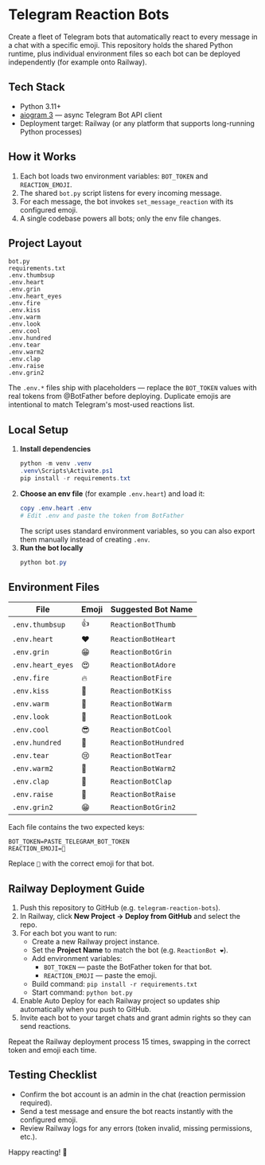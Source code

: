 # Telegram Reaction Bots

Create a fleet of Telegram bots that automatically react to every message in a chat with a specific emoji. This repository holds the shared Python runtime, plus individual environment files so each bot can be deployed independently (for example onto Railway).

## Tech Stack
- Python 3.11+
- [aiogram 3](https://docs.aiogram.dev/en/latest/) — async Telegram Bot API client
- Deployment target: Railway (or any platform that supports long-running Python processes)

## How it Works
1. Each bot loads two environment variables: `BOT_TOKEN` and `REACTION_EMOJI`.
2. The shared `bot.py` script listens for every incoming message.
3. For each message, the bot invokes `set_message_reaction` with its configured emoji.
4. A single codebase powers all bots; only the env file changes.

## Project Layout
```
bot.py
requirements.txt
.env.thumbsup
.env.heart
.env.grin
.env.heart_eyes
.env.fire
.env.kiss
.env.warm
.env.look
.env.cool
.env.hundred
.env.tear
.env.warm2
.env.clap
.env.raise
.env.grin2
```

The `.env.*` files ship with placeholders — replace the `BOT_TOKEN` values with real tokens from @BotFather before deploying. Duplicate emojis are intentional to match Telegram's most-used reactions list.

## Local Setup
1. **Install dependencies**
   ```powershell
   python -m venv .venv
   .venv\Scripts\Activate.ps1
   pip install -r requirements.txt
   ```
2. **Choose an env file** (for example `.env.heart`) and load it:
   ```powershell
   copy .env.heart .env
   # Edit .env and paste the token from BotFather
   ```
   The script uses standard environment variables, so you can also export them manually instead of creating `.env`.
3. **Run the bot locally**
   ```powershell
   python bot.py
   ```

## Environment Files
| File | Emoji | Suggested Bot Name |
|------|-------|--------------------|
| `.env.thumbsup` | 👍 | `ReactionBotThumb` |
| `.env.heart` | ❤️ | `ReactionBotHeart` |
| `.env.grin` | 😁 | `ReactionBotGrin` |
| `.env.heart_eyes` | 😍 | `ReactionBotAdore` |
| `.env.fire` | 🔥 | `ReactionBotFire` |
| `.env.kiss` | 👄 | `ReactionBotKiss` |
| `.env.warm` | 🥰 | `ReactionBotWarm` |
| `.env.look` | 👀 | `ReactionBotLook` |
| `.env.cool` | 😎 | `ReactionBotCool` |
| `.env.hundred` | 💯 | `ReactionBotHundred` |
| `.env.tear` | 😢 | `ReactionBotTear` |
| `.env.warm2` | 🥰 | `ReactionBotWarm2` |
| `.env.clap` | 👏 | `ReactionBotClap` |
| `.env.raise` | 🙌 | `ReactionBotRaise` |
| `.env.grin2` | 😁 | `ReactionBotGrin2` |

Each file contains the two expected keys:
```
BOT_TOKEN=PASTE_TELEGRAM_BOT_TOKEN
REACTION_EMOJI=🔁
```
Replace `🔁` with the correct emoji for that bot.

## Railway Deployment Guide
1. Push this repository to GitHub (e.g. `telegram-reaction-bots`).
2. In Railway, click **New Project → Deploy from GitHub** and select the repo.
3. For each bot you want to run:
   - Create a new Railway project instance.
   - Set the **Project Name** to match the bot (e.g. `ReactionBot ❤️`).
   - Add environment variables:
     - `BOT_TOKEN` — paste the BotFather token for that bot.
     - `REACTION_EMOJI` — paste the emoji.
   - Build command: `pip install -r requirements.txt`
   - Start command: `python bot.py`
4. Enable Auto Deploy for each Railway project so updates ship automatically when you push to GitHub.
5. Invite each bot to your target chats and grant admin rights so they can send reactions.

Repeat the Railway deployment process 15 times, swapping in the correct token and emoji each time.

## Testing Checklist
- Confirm the bot account is an admin in the chat (reaction permission required).
- Send a test message and ensure the bot reacts instantly with the configured emoji.
- Review Railway logs for any errors (token invalid, missing permissions, etc.).

Happy reacting! 🎉
